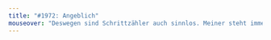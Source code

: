 ```yaml
---
title: "#1972: Angeblich"
mouseover: "Deswegen sind Schrittzähler auch sinnlos. Meiner steht immer auf Eins."
---
```

